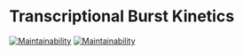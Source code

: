 # Transcriptional Burst Kinetics
[![Maintainability](https://api.codeclimate.com/v1/badges/a99a88d28ad37a79dbf6/maintainability)](https://codeclimate.com/github/vanheeringen-lab/Transcriptional_Burst_Kinetics/maintainability)
[![Maintainability](https://api.codeclimate.com/v1/badges/a99a88d28ad37a79dbf6/maintainability)](https://codeclimate.com/github/vanheeringen-lab/Transcriptional_Burst_Kinetics/test_coverage)
